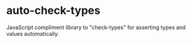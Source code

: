 # auto-check-types
JavaScript compliment library to "check-types" for asserting types and values automatically.
